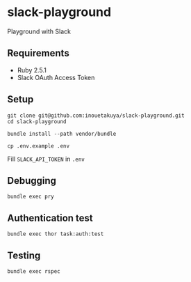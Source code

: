 slack-playground
================

Playground with Slack

## Requirements

* Ruby 2.5.1
* Slack OAuth Access Token

## Setup

```
git clone git@github.com:inouetakuya/slack-playground.git
cd slack-playground
```

```
bundle install --path vendor/bundle
```

```
cp .env.example .env
```

Fill `SLACK_API_TOKEN` in `.env`

## Debugging

```
bundle exec pry
```

## Authentication test

```
bundle exec thor task:auth:test
```

## Testing

```
bundle exec rspec
```
